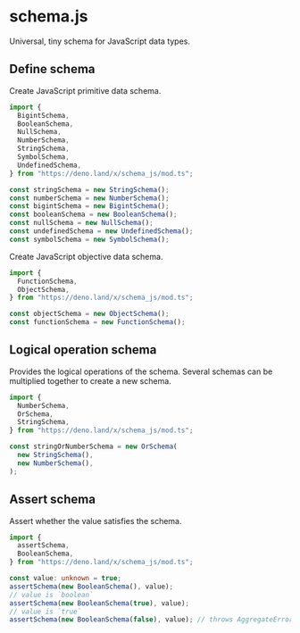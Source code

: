 # schema.js

Universal, tiny schema for JavaScript data types.

## Define schema

Create JavaScript primitive data schema.

```ts
import {
  BigintSchema,
  BooleanSchema,
  NullSchema,
  NumberSchema,
  StringSchema,
  SymbolSchema,
  UndefinedSchema,
} from "https://deno.land/x/schema_js/mod.ts";

const stringSchema = new StringSchema();
const numberSchema = new NumberSchema();
const bigintSchema = new BigintSchema();
const booleanSchema = new BooleanSchema();
const nullSchema = new NullSchema();
const undefinedSchema = new UndefinedSchema();
const symbolSchema = new SymbolSchema();
```

Create JavaScript objective data schema.

```ts
import {
  FunctionSchema,
  ObjectSchema,
} from "https://deno.land/x/schema_js/mod.ts";

const objectSchema = new ObjectSchema();
const functionSchema = new FunctionSchema();
```

## Logical operation schema

Provides the logical operations of the schema. Several schemas can be multiplied
together to create a new schema.

```ts
import {
  NumberSchema,
  OrSchema,
  StringSchema,
} from "https://deno.land/x/schema_js/mod.ts";

const stringOrNumberSchema = new OrSchema(
  new StringSchema(),
  new NumberSchema(),
);
```

## Assert schema

Assert whether the value satisfies the schema.

```ts
import {
  assertSchema,
  BooleanSchema,
} from "https://deno.land/x/schema_js/mod.ts";

const value: unknown = true;
assertSchema(new BooleanSchema(), value);
// value is `boolean`
assertSchema(new BooleanSchema(true), value);
// value is `true`
assertSchema(new BooleanSchema(false), value); // throws AggregateError
```
